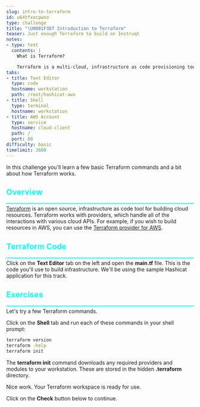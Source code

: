 ```yaml
---
slug: intro-to-terraform
id: u64tfxxcpwno
type: challenge
title: "\U0001F3D7️ Introduction to Terraform"
teaser: Just enough Terraform to build on Instruqt
notes:
- type: text
  contents: |
    What is Terraform?

    Terraform is a multi-cloud, infrastructure as code provisioning tool. You can use Terraform to build nearly any type of cloud resource or configuration.
tabs:
- title: Text Editor
  type: code
  hostname: workstation
  path: /root/hashicat-aws
- title: Shell
  type: terminal
  hostname: workstation
- title: AWS Account
  type: service
  hostname: cloud-client
  path: /
  port: 80
difficulty: basic
timelimit: 3600
---
```

<style type="text/css" rel="stylesheet">
hr.cyan { background-color: cyan; color: cyan; height: 2px; margin-bottom: -10px; }
h2.cyan { color: cyan; }
</style>In this challenge you'll learn a few basic Terraform commands and a bit about how Terraform works.

<h2 class="cyan">Overview</h2>
<hr class="cyan">

[Terraform](https://terraform.io) is an open source, infrastructure as code tool for building cloud resources. Terraform works with providers, which handle all of the interactions with various cloud APIs. For example, if you wish to build resources in AWS, you can use the [Terraform provider for AWS](https://registry.terraform.io/providers/hashicorp/aws/latest/docs).

<h2 class="cyan">Terraform Code</h2>
<hr class="cyan">

Click on the **Text Editor** tab on the left and open the **main.tf** file. This is the code you'll use to build infrastructure. We'll be using the sample Hashicat application for this track.

<h2 class="cyan">Exercises</h2>
<hr class="cyan">

Let's try a few Terraform commands.

Click on the **Shell** tab and run each of these commands in your shell prompt:

```bash
terraform version
terraform -help
terraform init
```

The **terraform init** command downloads any required providers and modules to your workstation. These are stored in the hidden **.terraform** directory.

Nice work. Your Terraform workspace is ready for use.

Click on the **Check** button below to continue.